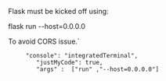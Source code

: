 Flask must be kicked off using:

flask run --host=0.0.0.0

To avoid CORS issue.`

         "console": "integratedTerminal",
            "justMyCode": true,
            "args" :  ["run" ,"--host=0.0.0.0"] 